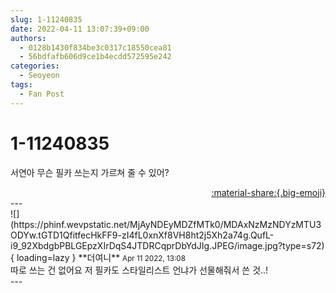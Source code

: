 ```yaml
---
slug: 1-11240835
date: 2022-04-11 13:07:39+09:00
authors:
  - 0128b1430f834be3c0317c18550cea81
  - 56bdfafb606d9ce1b4ecdd572595e242
categories:
  - Seoyeon
tags:
  - Fan Post
---
```


# 1-11240835

<div class="post-container" markdown="1">
<div class="content-container md-sidebar__scrollwrap" markdown="1">

서연아 무슨 필카 쓰는지 가르쳐 줄 수 있어?

</div>
</div>

<div style="text-align: right;" markdown="1">
<a href="https://weverse.io/fromis9/fanpost/1-11240835" style="text-align: right;">:material-share:{.big-emoji}</a>
</div>
---

<div class="comments-container md-sidebar__scrollwrap" markdown="1">
<div class="comment" markdown="1">
<div class='id-container' markdown="1">
![](https://phinf.wevpstatic.net/MjAyNDEyMDZfMTk0/MDAxNzMzNDYzMTU3ODYw.tGTD1QfitfecHkFF9-zI4fL0xnXf8VH8ht2j5Xh2a74g.QufL-i9_92XbdgbPBLGEpzXIrDqS4JTDRCqprDbYdJIg.JPEG/image.jpg?type=s72){ loading=lazy }
**<span class="artist">더여니</span>** <small>Apr 11 2022, 13:08</small><br>
</div>
<div class='comment-body' markdown="1">
따로 쓰는 건 없어요 저 필카도 스타일리스트 언냐가 선물해줘서 쓴 것..!
</div>
</div>
</div>
---
